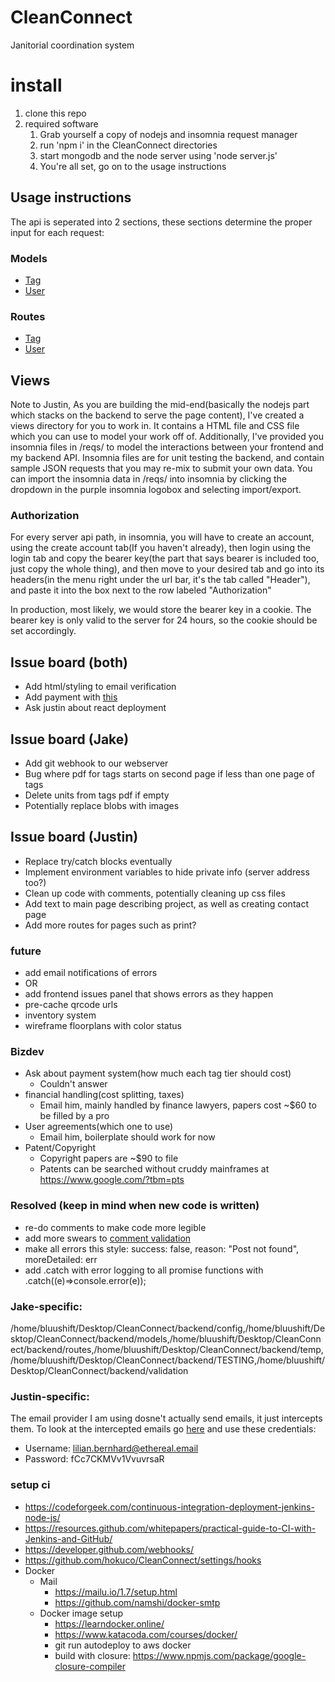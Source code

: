 # CleanConnect
Janitorial coordination system

# install
1. clone this repo
2. required software
    1. Grab yourself a copy of nodejs and insomnia request manager
    2. run 'npm i' in the CleanConnect directories
    3. start mongodb and the node server using 'node server.js'
    4. You're all set, go on to the usage instructions
    
## Usage instructions
The api is seperated into 2 sections, these sections determine the proper input for each request:

### Models
* [Tag](/models/Tag.js)
* [User](/models/User.js)

### Routes
* [Tag](/routes/tag.js)
* [User](/routes/user.js)
    
## Views
Note to Justin, As you are building the mid-end(basically the nodejs part which stacks on the backend to serve the page content), I've created a views directory for you to work in. It contains a HTML file and CSS file which you can use to model your work off of. Additionally, I've provided you insomnia files in /reqs/ to model the interactions between your frontend and my backend API. Insomnia files are for unit testing the backend, and contain sample JSON requests that you may re-mix to submit your own data. You can import the insomnia data in /reqs/ into insomnia by clicking the dropdown in the purple insomnia logobox and selecting import/export.

### Authorization
For every server api path, in insomnia, you will have to create an account, using the create account tab(If you haven't already), then login using the login tab and copy the bearer key(the part that says bearer is included too, just copy the whole thing), and then move to your desired tab and go into its headers(in the menu right under the url bar, it's the tab called "Header"), and paste it into the box next to the row labeled "Authorization"

In production, most likely, we would store the bearer key in a cookie. The bearer key is only valid to the server for 24 hours, so the cookie should be set accordingly.

## Issue board (both)
* Add html/styling to email verification
* Add payment with [this](https://developers.braintreepayments.com/guides/payment-methods/node)
* Ask justin about react deployment

## Issue board (Jake)
* Add git webhook to our webserver
* Bug where pdf for tags starts on second page if less than one page of tags
* Delete units from tags pdf if empty
* Potentially replace blobs with images

## Issue board (Justin)
* Replace try/catch blocks eventually
* Implement environment variables to hide private info (server address too?)
* Clean up code with comments, potentially cleaning up css files
* Add text to main page describing project, as well as creating contact page
* Add more routes for pages such as print?



### future
* add email notifications of errors
* OR
* add frontend issues panel that shows errors as they happen
* pre-cache qrcode urls
* inventory system
* wireframe floorplans with color status

### Bizdev
* Ask about payment system(how much each tag tier should cost)
    * Couldn't answer
* financial handling(cost splitting, taxes)
    * Email him, mainly handled by finance lawyers, papers cost ~$60 to be filled by a pro 
* User agreements(which one to use)
    * Email him, boilerplate should work for now
* Patent/Copyright
    * Copyright papers are ~$90 to file
    * Patents can be searched without cruddy mainframes at https://www.google.com/?tbm=pts

### Resolved (keep in mind when new code is written)
* re-do comments to make code more legible
* add more swears to [comment validation](/validation/apr.js)
* make all errors this style:
	success: false,
	reason: "Post not found",
	moreDetailed: err
* add .catch with error logging to all promise functions with .catch((e)=>console.error(e));


### Jake-specific:
/home/bluushift/Desktop/CleanConnect/backend/config,/home/bluushift/Desktop/CleanConnect/backend/models,/home/bluushift/Desktop/CleanConnect/backend/routes,/home/bluushift/Desktop/CleanConnect/backend/temp,/home/bluushift/Desktop/CleanConnect/backend/TESTING,/home/bluushift/Desktop/CleanConnect/backend/validation


### Justin-specific:

The email provider I am using dosne't actually send emails, it just intercepts them. To look at the intercepted emails go [here](https://ethereal.email/login)
and use these credentials:
* Username: lilian.bernhard@ethereal.email
* Password: fCc7CKMVv1VvuvrsaR


### setup ci
* https://codeforgeek.com/continuous-integration-deployment-jenkins-node-js/
* https://resources.github.com/whitepapers/practical-guide-to-CI-with-Jenkins-and-GitHub/
* https://developer.github.com/webhooks/
* https://github.com/hokuco/CleanConnect/settings/hooks
* Docker
    * Mail
        * https://mailu.io/1.7/setup.html
        * https://github.com/namshi/docker-smtp
    * Docker image setup
        * https://learndocker.online/
        * https://www.katacoda.com/courses/docker/
        * git run autodeploy to aws docker
        * build with closure: https://www.npmjs.com/package/google-closure-compiler

